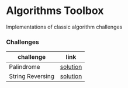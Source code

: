 # Algorithms Toolbox 
  
Implementations of classic algorithm challenges

### Challenges

| challenge | link | 
|---|---|
| Palindrome |  [solution](palindrome) |
| String Reversing |  [solution](string-reversing) |